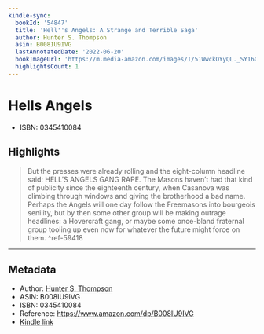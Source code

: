 ```yaml
---
kindle-sync:
  bookId: '54847'
  title: 'Hell''s Angels: A Strange and Terrible Saga'
  author: Hunter S. Thompson
  asin: B008IU9IVG
  lastAnnotatedDate: '2022-06-20'
  bookImageUrl: 'https://m.media-amazon.com/images/I/51WwckOYyQL._SY160.jpg'
  highlightsCount: 1
---
```

# Hells Angels

* ISBN: 0345410084

## Highlights
> But the presses were already rolling and the eight-column headline said: HELL’S ANGELS GANG RAPE. The Masons haven’t had that kind of publicity since the eighteenth century, when Casanova was climbing through windows and giving the brotherhood a bad name. Perhaps the Angels will one day follow the Freemasons into bourgeois senility, but by then some other group will be making outrage headlines: a Hovercraft gang, or maybe some once-bland fraternal group tooling up even now for whatever the future might force on them. ^ref-59418

---

## Metadata
* Author: [Hunter S. Thompson](https://www.amazon.comundefined)
* ASIN: B008IU9IVG
* ISBN: 0345410084
* Reference: https://www.amazon.com/dp/B008IU9IVG
* [Kindle link](kindle://book?action=open&asin=B008IU9IVG)
